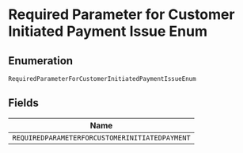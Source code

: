
# Required Parameter for Customer Initiated Payment Issue Enum

## Enumeration

`RequiredParameterForCustomerInitiatedPaymentIssueEnum`

## Fields

| Name |
|  --- |
| `REQUIREDPARAMETERFORCUSTOMERINITIATEDPAYMENT` |

